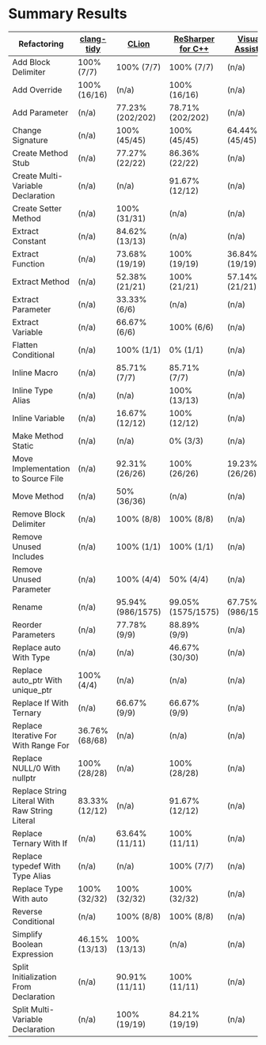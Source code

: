 # Summary Results

Refactoring | [clang-tidy](results/annotated/ClangTidyResults.md) | [CLion](results/annotated/CLionResults.md) | [ReSharper for C++](results/annotated/ReSharperCppResults.md) | [Visual AssistX](results/annotated/VisualAssistXResults.md) | [Visual Studio](results/annotated/VisualStudioResults.md)
----------- | ---------- | ----- | ----------------- | -------------- | -------------
Add Block Delimiter | 100% (7/7) | 100% (7/7) | 100% (7/7) | (n/a) | 100% (7/7)
Add Override | 100% (16/16) | (n/a) | 100% (16/16) | (n/a) | (n/a)
Add Parameter | (n/a) | 77.23% (202/202) | 78.71% (202/202) | (n/a) | 58.91% (202/202)
Change Signature | (n/a) | 100% (45/45) | 100% (45/45) | 64.44% (45/45) | 35.56% (45/45)
Create Method Stub | (n/a) | 77.27% (22/22) | 86.36% (22/22) | (n/a) | (n/a)
Create Multi-Variable Declaration | (n/a) | (n/a) | 91.67% (12/12) | (n/a) | (n/a)
Create Setter Method | (n/a) | 100% (31/31) | (n/a) | (n/a) | (n/a)
Extract Constant | (n/a) | 84.62% (13/13) | (n/a) | (n/a) | (n/a)
Extract Function | (n/a) | 73.68% (19/19) | 100% (19/19) | 36.84% (19/19) | 63.16% (19/19)
Extract Method | (n/a) | 52.38% (21/21) | 100% (21/21) | 57.14% (21/21) | 85.71% (21/21)
Extract Parameter | (n/a) | 33.33% (6/6) | (n/a) | (n/a) | (n/a)
Extract Variable | (n/a) | 66.67% (6/6) | 100% (6/6) | (n/a) | (n/a)
Flatten Conditional | (n/a) | 100% (1/1) | 0% (1/1) | (n/a) | (n/a)
Inline Macro | (n/a) | 85.71% (7/7) | 85.71% (7/7) | (n/a) | (n/a)
Inline Type Alias | (n/a) | (n/a) | 100% (13/13) | (n/a) | (n/a)
Inline Variable | (n/a) | 16.67% (12/12) | 100% (12/12) | (n/a) | (n/a)
Make Method Static | (n/a) | (n/a) | 0% (3/3) | (n/a) | (n/a)
Move Implementation to Source File | (n/a) | 92.31% (26/26) | 100% (26/26) | 19.23% (26/26) | 88.46% (26/26)
Move Method | (n/a) | 50% (36/36) | (n/a) | (n/a) | (n/a)
Remove Block Delimiter | (n/a) | 100% (8/8) | 100% (8/8) | (n/a) | (n/a)
Remove Unused Includes | (n/a) | 100% (1/1) | 100% (1/1) | (n/a) | (n/a)
Remove Unused Parameter | (n/a) | 100% (4/4) | 50% (4/4) | (n/a) | (n/a)
Rename | (n/a) | 95.94% (986/1575) | 99.05% (1575/1575) | 67.75% (986/1575) | 87.05% (1421/1575)
Reorder Parameters | (n/a) | 77.78% (9/9) | 88.89% (9/9) | (n/a) | 44.44% (9/9)
Replace auto With Type | (n/a) | (n/a) | 46.67% (30/30) | (n/a) | (n/a)
Replace auto_ptr With unique_ptr | 100% (4/4) | (n/a) | (n/a) | (n/a) | (n/a)
Replace If With Ternary | (n/a) | 66.67% (9/9) | 66.67% (9/9) | (n/a) | (n/a)
Replace Iterative For With Range For | 36.76% (68/68) | (n/a) | (n/a) | (n/a) | (n/a)
Replace NULL/0 With nullptr | 100% (28/28) | (n/a) | 100% (28/28) | (n/a) | (n/a)
Replace String Literal With Raw String Literal | 83.33% (12/12) | (n/a) | 91.67% (12/12) | (n/a) | 100% (12/12)
Replace Ternary With If | (n/a) | 63.64% (11/11) | 100% (11/11) | (n/a) | (n/a)
Replace typedef With Type Alias | (n/a) | (n/a) | 100% (7/7) | (n/a) | (n/a)
Replace Type With auto | 100% (32/32) | 100% (32/32) | 100% (32/32) | (n/a) | (n/a)
Reverse Conditional | (n/a) | 100% (8/8) | 100% (8/8) | (n/a) | (n/a)
Simplify Boolean Expression | 46.15% (13/13) | 100% (13/13) | (n/a) | (n/a) | (n/a)
Split Initialization From Declaration | (n/a) | 90.91% (11/11) | 100% (11/11) | (n/a) | (n/a)
Split Multi-Variable Declaration | (n/a) | 100% (19/19) | 84.21% (19/19) | (n/a) | (n/a)
